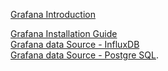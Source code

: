 [Grafana Introduction](https://grafana.com/docs/grafana/latest/getting-started/build-first-dashboard/)

[Grafana Installation Guide](https://grafana.com/docs/grafana/latest/setup-grafana/installation/debian/)\
[Grafana data Source - InfluxDB](https://grafana.com/docs/grafana/latest/datasources/influxdb/)\
[Grafana data Source - Postgre SQL](https://grafana.com/docs/grafana/latest/datasources/postgres/).
